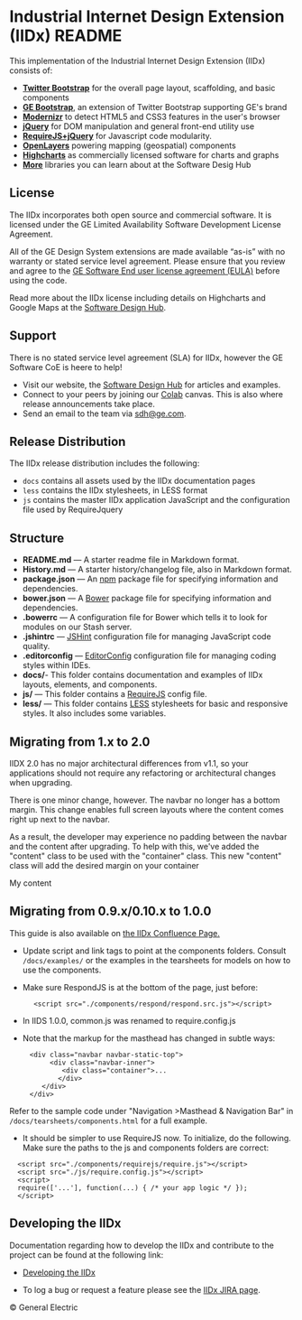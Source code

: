 Industrial Internet Design Extension (IIDx) README
========================================

This implementation of the Industrial Internet Design Extension (IIDx) consists of:

- [**Twitter Bootstrap**](http://twitter.github.com/bootstrap/) for the overall page layout, scaffolding, and basic components
- [**GE Bootstrap**](http://3.39.74.92:7990/projects/DXC/repos/ge-bootstrap), an extension of Twitter Bootstrap supporting GE's brand
- [**Modernizr**](http://modernizr.com/) to detect HTML5 and CSS3 features in the user's browser
- [**jQuery**](http://jquery.com/) for DOM manipulation and general front-end utility use
- [**RequireJS+jQuery**](https://github.com/jrburke/require-jquery) for Javascript code modularity.
- [**OpenLayers**](http://openlayers.org/) powering mapping (geospatial) components
- [**Highcharts**](http://highcharts.com/) as commercially licensed software for charts and graphs
- [**More**](http://gesdh.com/industrial-internet/developer) libraries you can learn about at the Software Desig Hub

License
-------

The IIDx incorporates both open source and commercial software. It is licensed under the GE Limited Availability Software Development License Agreement.

All of the GE Design System extensions are made available “as-is” with no warranty or stated service level agreement. Please ensure that you review and agree to the [GE Software End user license agreement (EULA)](http://gesdh.com/industrial-internet/license
) before using the code.

Read more about the IIDx license including details on Highcharts and Google Maps at the [Software Design Hub](http://gesdh.com/industrial-internet/license
).

Support
-------

There is no stated service level agreement (SLA) for IIDx, however the GE Software CoE is heere to help!

- Visit our website, the [Software Design Hub](http://gesdh.com/industrial-internet) for articles and examples.
- Connect to your peers by joining our [Colab](http://gesdh.com/industrial-internet/community) canvas. This is also where release announcements take place.
- Send an email to the team via <sdh@ge.com>.

Release Distribution
--------------------
The IIDx release distribution includes the following:

- `docs` contains all assets used by the IIDx documentation pages
- `less` contains the IIDx stylesheets, in LESS format
- `js` contains the master IIDx application JavaScript and the configuration file used by RequireJquery

## Structure

- **README.md** — A starter readme file in Markdown format.
- **History.md** — A starter history/changelog file, also in Markdown format.
- **package.json** — An [npm](https://npmjs.org/) package file for specifying information and dependencies.
- **bower.json** — A [Bower](http://bower.io/) package file for specifying information and dependencies.
- **.bowerrc** — A configuration file for Bower which tells it to look for modules on our Stash server.
- **.jshintrc** — [JSHint](http://www.jshint.com/) configuration file for managing JavaScript code quality.
- **.editorconfig** — [EditorConfig](http://editorconfig.org/) configuration file for managing coding styles within IDEs.
- **docs/**- This folder contains documentation and examples of IIDx layouts, elements, and components.
- **js/** — This folder contains a [RequireJS](http://requirejs.org/) config file.
- **less/** — This folder contains [LESS](http://lesscss.org/) stylesheets for basic and responsive styles. It also includes some variables.

## Migrating from 1.x to 2.0

IIDX 2.0 has no major architectural differences from v1.1, so your applications should not require any refactoring or architectural
changes when upgrading.

There is one minor change, however. The navbar no longer has a bottom margin. This change enables full screen layouts where the content
comes right up next to the navbar.

As a result, the developer may experience no padding between the navbar and the content after upgrading. To help with this, we've added the "content" class to be used with the "container" class.
This new "content" class will add the desired margin on your container

<div class="container content">
    My content
</div>

## Migrating from 0.9.x/0.10.x to 1.0.0

This guide is also available on [the IIDx Confluence Page.](https://devcloud.swcoe.ge.com/devspace/pages/viewpage.action?pageId=50172400)

- Update script and link tags to point at the components folders. Consult `/docs/examples/` or the examples in the tearsheets for models on how to use the components.

- Make sure RespondJS is at the bottom of the page, just before</body>:

```
      <script src="./components/respond/respond.src.js"></script>
```

- In IIDS 1.0.0, common.js was renamed to require.config.js

- Note that the markup for the masthead has changed in subtle ways:

```
     <div class="navbar navbar-static-top">
          <div class="navbar-inner">
             <div class="container">...
            </div>
        </div>
     </div>
```

Refer to the sample code under "Navigation >Masthead & Navigation Bar" in `/docs/tearsheets/components.html` for a full example.

- It should be simpler to use RequireJS now. To initialize, do the following. Make sure the paths to the js and components folders are correct:

```
  <script src="./components/requirejs/require.js"></script>
  <script src="./js/require.config.js"></script>
  <script>
  require(['...'], function(...) { /* your app logic */ });
  </script>
```

## Developing the IIDx

Documentation regarding how to develop the IIDx and contribute to the project can be found at the following link:

- [Developing the IIDx](https://devcloud.swcoe.ge.com/devspace/display/IIDS/Developing+the+IIDS)

- To log a bug or request a feature please see the [IIDx JIRA page](https://devcloud.swcoe.ge.com/tracker/browse/IIDS).

© General Electric